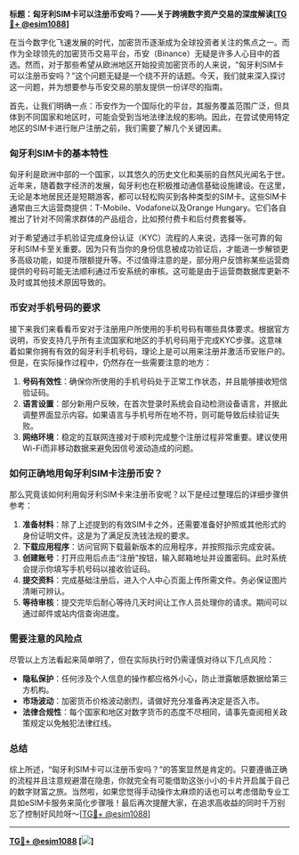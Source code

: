 **标题：匈牙利SIM卡可以注册币安吗？——关于跨境数字资产交易的深度解读[[TG💪+ @esim1088](https://t.me/s/esim1088)]**

在当今数字化飞速发展的时代，加密货币逐渐成为全球投资者关注的焦点之一。而作为全球领先的加密货币交易平台，币安（Binance）无疑是许多人心目中的首选。然而，对于那些希望从欧洲地区开始投资加密货币的人来说，“匈牙利SIM卡可以注册币安吗？”这个问题无疑是一个绕不开的话题。今天，我们就来深入探讨这一问题，并为想要参与币安交易的朋友提供一份详尽的指南。

首先，让我们明确一点：币安作为一个国际化的平台，其服务覆盖范围广泛，但具体到不同国家和地区时，可能会受到当地法律法规的影响。因此，在尝试使用特定地区的SIM卡进行账户注册之前，我们需要了解几个关键因素。

### 匈牙利SIM卡的基本特性

匈牙利是欧洲中部的一个国家，以其悠久的历史文化和美丽的自然风光闻名于世。近年来，随着数字经济的发展，匈牙利也在积极推动通信基础设施建设。在这里，无论是本地居民还是短期游客，都可以轻松购买到各种类型的SIM卡。这些SIM卡通常由三大运营商提供：T-Mobile、Vodafone以及Orange Hungary。它们各自推出了针对不同需求群体的产品组合，比如预付费卡和后付费套餐等。

对于希望通过手机验证完成身份认证（KYC）流程的人来说，选择一张可靠的匈牙利SIM卡至关重要。因为只有当你的身份信息被成功验证后，才能进一步解锁更多高级功能，如提币限额提升等。不过值得注意的是，部分用户反馈称某些运营商提供的号码可能无法顺利通过币安系统的审核。这可能是由于运营商数据库更新不及时或其他技术原因导致的。

### 币安对手机号码的要求

接下来我们来看看币安对于注册用户所使用的手机号码有哪些具体要求。根据官方说明，币安支持几乎所有主流国家和地区的手机号码用于完成KYC步骤。这意味着如果你拥有有效的匈牙利手机号码，理论上是可以用来注册并激活币安账户的。但是，在实际操作过程中，仍然存在一些需要注意的地方：

1. **号码有效性**：确保你所使用的手机号码处于正常工作状态，并且能够接收短信验证码。
2. **语言设置**：部分新用户反映，在首次登录时系统会自动检测设备语言，并据此调整界面显示内容。如果语言与手机号所在地不符，则可能导致后续验证失败。
3. **网络环境**：稳定的互联网连接对于顺利完成整个注册过程非常重要。建议使用Wi-Fi而非移动数据来避免因信号波动造成的问题。

### 如何正确地用匈牙利SIM卡注册币安？

那么究竟该如何利用匈牙利SIM卡来注册币安呢？以下是经过整理后的详细步骤供参考：

1. **准备材料**：除了上述提到的有效SIM卡之外，还需要准备好护照或其他形式的身份证明文件。这是为了满足反洗钱法规的要求。
2. **下载应用程序**：访问官网下载最新版本的应用程序，并按照指示完成安装。
3. **创建账号**：打开应用后点击“注册”按钮，输入邮箱地址并设置密码。此时系统会提示你填写手机号码以接收验证码。
4. **提交资料**：完成基础注册后，进入个人中心页面上传所需文件。务必保证图片清晰可辨认。
5. **等待审核**：提交完毕后耐心等待几天时间让工作人员处理你的请求。期间可以通过邮件或站内信查询进度。

### 需要注意的风险点

尽管以上方法看起来简单明了，但在实际执行时仍需谨慎对待以下几点风险：

- **隐私保护**：任何涉及个人信息的操作都应格外小心，防止泄露敏感数据给第三方机构。
- **市场波动**：加密货币价格波动剧烈，请做好充分准备再决定是否入市。
- **法律合规性**：每个国家和地区对数字货币的态度不尽相同，请事先查阅相关政策规定以免触犯法律红线。

### 总结

综上所述，“匈牙利SIM卡可以注册币安吗？”的答案显然是肯定的。只要遵循正确的流程并且注意规避潜在隐患，你就完全有可能借助这张小小的卡片开启属于自己的数字财富之旅。当然啦，如果您觉得手动操作太麻烦的话也可以考虑借助专业工具如eSIM卡服务来简化步骤哦！最后再次提醒大家，在追求高收益的同时千万别忘了控制好风险呀～[[TG💪+ @esim1088](https://t.me/s/esim1088)]

---

**[TG💪+ @esim1088](https://t.me/s/esim1088) [![](https://i.postimg.cc/4NQfJmqS/Snipaste-2025-05-13-00-14-12.png)]**